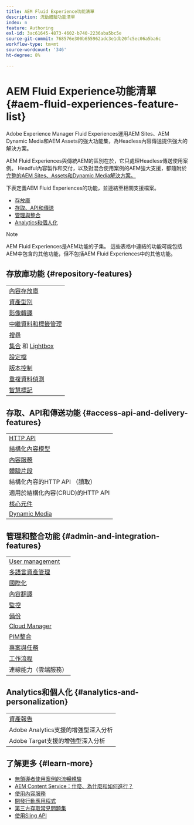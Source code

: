 ```yaml
---
title: AEM Fluid Experience功能清單
description: 流動體驗功能清單
index: n
feature: Authoring
exl-id: 3ac61645-4873-4602-b740-2236aba5bc5e
source-git-commit: 768576e300b655962adc3e1db20fc5ec06a5ba6c
workflow-type: tm+mt
source-wordcount: '346'
ht-degree: 8%

---
```


# AEM Fluid Experience功能清單{#aem-fluid-experiences-feature-list}

Adobe Experience Manager Fluid Experiences運用AEM Sites、AEM Dynamic Media和AEM Assets的強大功能集，為Headless內容傳送提供強大的解決方案。

AEM Fluid Experiences與傳統AEM的區別在於，它只處理Headless傳送使用案例。 Headful內容製作和交付，以及對混合使用案例的AEM強大支援，都隨附於 [完整的AEM Sites、Assets和Dynamic Media解決方案。](https://experienceleague.adobe.com/docs/experience-manager-65/user-guide/home.html)

下表定義AEM Fluid Experiences的功能，並連結至相關支援檔案。

* [存放庫](#repository-features)
* [存取、API和傳送](#access-api-and-delivery-features)
* [管理與整合](#admin-and-integration-features)
* [Analytics和個人化](#analytics-and-personalization)

>[!NOTE]
>
>AEM Fluid Experiences是AEM功能的子集。 這些表格中連結的功能可能包括AEM中包含的其他功能，但不包括AEM Fluid Experiences中的其他功能。

## 存放庫功能 {#repository-features}

|  |
|---|
| [內容存放庫](/help/assets/manage-assets.md) |
| [資產型別](/help/assets/assets-formats.md) |
| [影像轉譯](/help/assets/image-presets.md) |
| [中繼資料和標籤管理](/help/assets/metadata.md) |
| [搜尋](/help/assets/manage-assets.md) |
| [集合](/help/assets/manage-assets.md) 和 [Lightbox](/help/assets/light-box.md) |
| [設定檔](/help/assets/processing-profiles.md) |
| [版本控制](/help/assets/manage-assets.md) |
| [重複資料偵測](/help/assets/duplicate-detection.md) |
| [智慧標記](/help/assets/enhanced-smart-tags.md) |

## 存取、API和傳送功能 {#access-api-and-delivery-features}

|  |
|---|
| [HTTP API](/help/assets/mac-api-assets.md) |
| [結構化內容模型](/help/assets/content-fragments/content-fragments.md) |
| [內容服務](https://experienceleague.adobe.com/docs/experience-manager-learn/getting-started-with-aem-headless/overview.html?lang=en) |
| [體驗片段](/help/sites-authoring/experience-fragments.md) |
| 結構化內容的HTTP API （讀取） |
| 適用於結構化內容(CRUD)的HTTP API |
| [核心元件](https://experienceleague.adobe.com/docs/experience-manager-core-components/using/introduction.html) |
| [Dynamic Media](/help/assets/dynamic-media.md) |

## 管理和整合功能 {#admin-and-integration-features}

|  |
|---|
| [User management](/help/sites-administering/user-group-ac-admin.md) |
| [多語言資產管理](/help/assets/multilingual-assets.md) |
| [國際化](/help/sites-developing/i18n.md) |
| [內容翻譯](/help/sites-administering/translation.md) |
| [監控](/help/sites-deploying/monitoring-and-maintaining.md) |
| [備份](/help/sites-administering/backup-and-restore.md) |
| [Cloud Manager](https://experienceleague.adobe.com/docs/experience-manager-cloud-manager/content/introduction.html) |
| [PIM整合](/help/sites-authoring/managing-product-information.md) |
| [專案與任務](/help/sites-authoring/projects.md) |
| [工作流程](/help/sites-administering/workflows-starting.md) |
| 連線能力（雲端服務） |

## Analytics和個人化 {#analytics-and-personalization}

|  |
|---|
| [資產報告](/help/assets/asset-reports.md) |
| Adobe Analytics支援的增強型深入分析 |
| Adobe Target支援的增強型深入分析 |

## 了解更多 {#learn-more}

* [無領導者使用案例的流暢體驗](https://experienceleague.adobe.com/docs/experience-manager-gems-events/gems/gems2017/aem-headless-usecases.html?lang=en)
* [AEM Content Service：什麼、為什麼和如何進行？](https://experienceleague.adobe.com/docs/experience-manager-learn/getting-started-with-aem-headless/content-services/overview.html?lang=en)
* [使用內容服務](https://experienceleague.adobe.com/docs/experience-manager-65/mobile/developing/developing-content-services.html?lang=en)
* [開發行動應用程式](https://experienceleague.adobe.com/docs/experience-manager-65/mobile/developing/developing-content-services.html?lang=en)
* [第三方存取常見問題集](https://experienceleague.adobe.com/docs/experience-manager-learn/getting-started-with-aem-headless/content-services/chapter-7.html?lang=en)
* [使用Sling API](https://experienceleague.adobe.com/docs/experience-manager-learn/getting-started-wknd-tutorial-develop/project-archetype/component-basics.html#sling-models)
